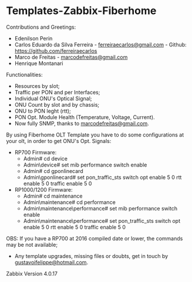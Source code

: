 # Templates-Zabbix-Fiberhome

Contributions and Greetings:

  - Edenilson Perin
  - Carlos Eduardo da Silva Ferreira - ferreiraecarlos@gmail.com - Github: https://github.com/ferreiraecarlos
  - Marco de Freitas - marcodefreitas@gmail.com
  - Henrique Montanari
  

Functionalities:
  - Resources by slot;
  - Traffic per PON and per Interfaces;
  - Individual ONU's Optical Signal;
  - ONU Count by slot and by chassis;
  - ONU to PON leght (rtt);
  - PON Opt. Module Health (Temperature, Voltage, Current).
  - Now fully SNMP, thanks to marcodefreitas@gmail.com.

By using Fiberhome OLT Template you have to do some configurations at your olt, in order to get ONU's Opt. Signals:

  - RP700 Firmware:
    - Admin# cd device
    - Admin\device# set mib performance switch enable
    - Admin# cd gponlinecard
    - Admin\gponlinecard# set pon_traffic_sts switch opt enable 5 0 rtt enable 5 0 traffic enable 5 0 
  - RP1000/1200 Firmware:
    - Admin# cd maintenance
    - Admin\maintenance# cd performance
    - Admin\maintenance\performance# set mib performance switch enable
    - Admin\maintenance\performance# set pon_traffic_sts switch opt enable 5 0 rtt enable 5 0 traffic enable 5 0
    
OBS: If you have a RP700 at 2016 compiled date or lower, the commands may be not available;

- Any template upgrades, missing files or doubts, get in touch by gustavoifelippe@hotmail.com.

Zabbix Version 4.0.17
    

